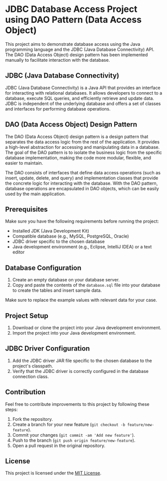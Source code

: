 # JDBC Database Access Project using DAO Pattern (Data Access Object)

This project aims to demonstrate database access using the Java programming language and the JDBC (Java Database Connectivity) API. The DAO (Data Access Object) design pattern has been implemented manually to facilitate interaction with the database.

## JDBC (Java Database Connectivity)

JDBC (Java Database Connectivity) is a Java API that provides an interface for interacting with relational databases. It allows developers to connect to a database, execute SQL queries, and efficiently retrieve and update data. JDBC is independent of the underlying database and offers a set of classes and interfaces for performing database operations.

## DAO (Data Access Object) Design Pattern

The DAO (Data Access Object) design pattern is a design pattern that separates the data access logic from the rest of the application. It provides a high-level abstraction for accessing and manipulating data in a database. The goal of the DAO pattern is to isolate the business logic from the specific database implementation, making the code more modular, flexible, and easier to maintain.

The DAO consists of interfaces that define data access operations (such as insert, update, delete, and query) and implementation classes that provide the concrete logic for interacting with the database. With the DAO pattern, database operations are encapsulated in DAO objects, which can be easily used by the main application.

## Prerequisites

Make sure you have the following requirements before running the project:

- Installed JDK (Java Development Kit)
- Compatible database (e.g., MySQL, PostgreSQL, Oracle)
- JDBC driver specific to the chosen database
- Java development environment (e.g., Eclipse, IntelliJ IDEA) or a text editor

## Database Configuration

1. Create an empty database on your database server.
2. Copy and paste the contents of the `database.sql` file into your database to create the tables and insert sample data.

Make sure to replace the example values with relevant data for your case.

## Project Setup

1. Download or clone the project into your Java development environment.
2. Import the project into your Java development environment.

## JDBC Driver Configuration

1. Add the JDBC driver JAR file specific to the chosen database to the project's classpath.
2. Verify that the JDBC driver is correctly configured in the database connection class.

## Contribution

Feel free to contribute improvements to this project by following these steps:

1. Fork the repository.
2. Create a branch for your new feature (`git checkout -b feature/new-feature`).
3. Commit your changes (`git commit -am 'Add new feature'`).
4. Push to the branch (`git push origin feature/new-feature`).
5. Open a pull request in the original repository.

## License

This project is licensed under the [MIT License](LICENSE).

